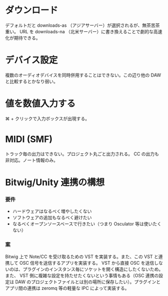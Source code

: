 # ダウンロード

デフォルトだと downloads-as （アジアサーバー）が選択されるが、無茶苦茶重い。 URL を downloads-na （北米サーバー）に書き換えることで劇的な高速化が期待できる。

# デバイス設定

複数のオーディオデバイスを同時併用することはできない。この辺り他の DAW と比較するとかなり弱い。

# 値を数値入力する

⌘ + クリックで入力ボックスが出現する。

# MIDI (SMF)

トラック毎の出力はできない。プロジェクト丸ごと出力される。 CC の出力も非対応。ノート情報のみ。

# Bitwig/Unity 連携の構想

### 要件

- ハードウェアはなるべく増やしたくない
- ソフトウェアの追加もなるべく避けたい
- なるべくオープンソースベースで行きたい（つまり Osculator 等は使いたくない）

### 案

Bitwig 上で Note/CC を受け取るための VST を実装する。また、この VST と連携して OSC 信号を送信するアプリを実装する。 VST から直接 OSC を送信しないのは、プラグインのインスタンス毎にソケットを開く構造にしたくないため。また、 VST 側に複雑な設定を持たせたくないという事情もある（OSC 連携の設定は DAW のプロジェクトファイルとは別の場所に保存したい）。プラグインとアプリ間の連携は zeromq 等の軽量な IPC によって実装する。